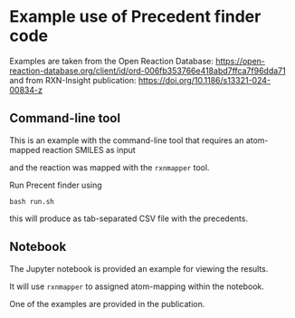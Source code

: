 # Example use of Precedent finder code

Examples are taken from the Open Reaction Database: https://open-reaction-database.org/client/id/ord-006fb353766e418abd7ffca7f96dda71
and from RXN-Insight publication: https://doi.org/10.1186/s13321-024-00834-z

## Command-line tool

This is an example with the command-line tool that requires an atom-mapped reaction SMILES as input

and the reaction was mapped with the `rxnmapper` tool.

Run Precent finder using

    bash run.sh

this will produce as tab-separated CSV file with the precedents.

## Notebook

The Jupyter notebook is provided an example for viewing the results.

It will use `rxnmapper` to assigned atom-mapping within the notebook.

One of the examples are provided in the publication.